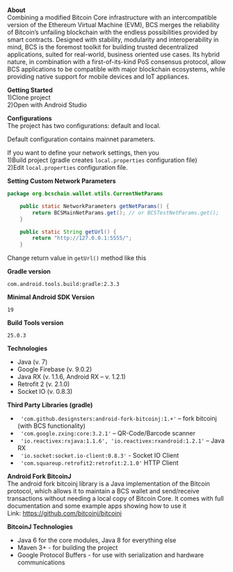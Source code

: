 <b>About</b><br/>
Combining a modified Bitcoin Core infrastructure with an intercompatible version of the Ethereum Virtual Machine (EVM), BCS merges the reliability of Bitcoin’s unfailing blockchain with the endless possibilities provided by smart contracts. 
Designed with stability, modularity and interoperability in mind, BCS is the foremost toolkit for building trusted decentralized applications, suited for real-world, business oriented use cases. Its hybrid nature, in combination with a first-of-its-kind PoS consensus protocol, allow BCS applications to be compatible with major blockchain ecosystems, while providing native support for mobile devices and IoT appliances.

<b>Getting Started</b><br/>
1)Clone project<br/>
2)Open with Android Studio

<b>Configurations</b><br/>
The project has two configurations: default and local.<br/>

Default configuration contains mainnet parameters.<br/>

If you want to define your network settings, then you<br/>
1)Build project (gradle creates ```local.properties``` configuration file)<br/>
2)Edit ```local.properties``` configuration file.

<b>Setting Custom Network Parameters</b><br/>
```java
package org.bcschain.wallet.utils.CurrentNetParams

    public static NetworkParameters getNetParams() {
        return BCSMainNetParams.get(); // or BCSTestNetParams.get();
    }

	public static String getUrl() {
        return "http://127.0.0.1:5555/";
    }
```
Change return value in ```getUrl()``` method like this



<b>Gradle version</b><br/>
```
com.android.tools.build:gradle:2.3.3
```

<b>Minimal Android SDK Version</b><br/>
```
19
```

<b>Build Tools version</b><br/>
```
25.0.3
``` 

<b>Technologies</b><br/>
- Java (v. 7)
- Google Firebase (v. 9.0.2)
- Java RX (v. 1.1.6, Android RX – v. 1.2.1)
- Retrofit 2 (v. 2.1.0)
- Socket IO (v. 0.8.3)

<b>Third Party Libraries (gradle)</b><br/>
- ``` 'com.github.designsters:android-fork-bitcoinj:1.+'```  – fork bitcoinj (with BCS functionality)
- ``` 'com.google.zxing:core:3.2.1'```  – QR-Code/Barcode scanner
- ``` 'io.reactivex:rxjava:1.1.6', 'io.reactivex:rxandroid:1.2.1'```  – Java RX
- ``` 'io.socket:socket.io-client:0.8.3'```  - Socket IO Client
- ``` 'com.squareup.retrofit2:retrofit:2.1.0'```  HTTP Client

<b>Android Fork BitcoinJ</b><br/>
The android fork bitcoinj library is a Java implementation of the Bitcoin protocol, which allows it to maintain a BCS wallet and send/receive transactions without needing a local copy of Bitcoin Core. It comes with full documentation and some example apps showing how to use it<br/>
Link: https://github.com/bitcoinj/bitcoinj

<b>BitcoinJ Technologies</b><br/>
- Java 6 for the core modules, Java 8 for everything else
- Maven 3+ - for building the project
- Google Protocol Buffers - for use with serialization and hardware communications
